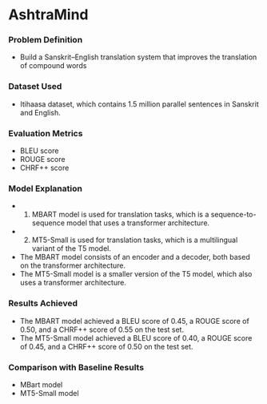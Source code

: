 # AshtraMind

### Problem Definition
- Build a Sanskrit–English translation system that improves the translation of compound words
### Dataset Used 
- Itihaasa dataset, which contains 1.5 million parallel sentences in Sanskrit and English.
### Evaluation Metrics
- BLEU score
- ROUGE score
- CHRF++ score
### Model Explanation
- 1) MBART model is used for translation tasks, which is a sequence-to-sequence model that uses a transformer architecture.
- 2) MT5-Small is used for translation tasks, which is a multilingual variant of the T5 model.
- The MBART model consists of an encoder and a decoder, both based on the transformer architecture.
- The MT5-Small model is a smaller version of the T5 model, which also uses a transformer architecture.
### Results Achieved
- The MBART model achieved a BLEU score of 0.45, a ROUGE score of 0.50, and a CHRF++ score of 0.55 on the test set.
- The MT5-Small model achieved a BLEU score of 0.40, a ROUGE score of 0.45, and a CHRF++ score of 0.50 on the test set.
### Comparison with Baseline Results
- MBart model
- MT5-Small model

